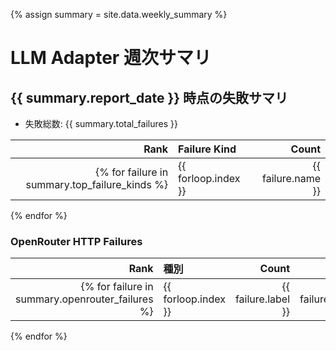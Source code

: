 {% assign summary = site.data.weekly_summary %}
# LLM Adapter 週次サマリ

## {{ summary.report_date }} 時点の失敗サマリ

- 失敗総数: {{ summary.total_failures }}

| Rank | Failure Kind | Count |
| ---: | :----------- | ----: |
{% for failure in summary.top_failure_kinds %}| {{ forloop.index }} | {{ failure.name }} | {{ failure.count }} |
{% endfor %}

### OpenRouter HTTP Failures

| Rank | 種別 | Count | Rate% |
| ---: | :---- | ----: | ----: |
{% for failure in summary.openrouter_failures %}| {{ forloop.index }} | {{ failure.label }} | {{ failure.count }} | {{ failure.rate_percent }} |
{% endfor %}
